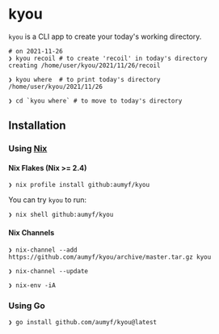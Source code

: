 # kyou

`kyou` is a CLI app to create your today's working directory.

```shell
# on 2021-11-26
❯ kyou recoil # to create 'recoil' in today's directory
creating /home/user/kyou/2021/11/26/recoil

❯ kyou where  # to print today's directory 
/home/user/kyou/2021/11/26

❯ cd `kyou where` # to move to today's directory
```

## Installation

### Using [Nix](https://nixos.org)

#### Nix Flakes (Nix >= 2.4)

```
❯ nix profile install github:aumyf/kyou
```

You can try `kyou` to run:

```
❯ nix shell github:aumyf/kyou
```

#### Nix Channels

```
❯ nix-channel --add https://github.com/aumyf/kyou/archive/master.tar.gz kyou

❯ nix-channel --update

❯ nix-env -iA 
```

### Using Go

```
❯ go install github.com/aumyf/kyou@latest
```
